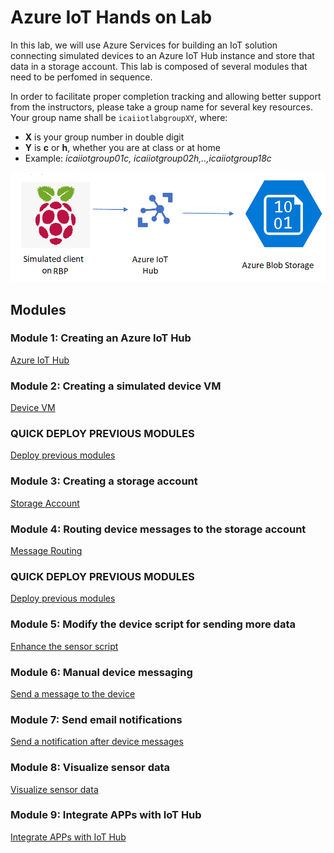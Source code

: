# Azure IoT Hands on Lab
In this lab, we  will use Azure Services for building an IoT solution connecting simulated devices to an Azure IoT Hub instance and store that data in a storage account.
This lab is composed of several modules that need to be perfomed in sequence.

In order to facilitate proper completion tracking and allowing better support from the instructors, please take a group name for several key resources. <br/>
Your group name shall be `icaiiotlabgroupXY`, where:
* **X** is your group number in double digit 
* **Y** is **c** or **h**, whether you are at class or at home 
* Example: *icaiiotgroup01c, icaiiotgroup02h,..,icaiiotgroup18c*

![Lab diagram](images/Lab.png "Header Image")

## Modules

### Module 1: Creating an Azure IoT Hub
[Azure IoT Hub](iothub/README.md)

### Module 2: Creating a simulated device VM
[Device VM](device/README.md)

### QUICK DEPLOY PREVIOUS MODULES
[Deploy previous modules](day0/README.md)

### Module 3: Creating a storage account
[Storage Account](storage/README.md)

### Module 4: Routing device messages to the storage account
[Message Routing](routing/README.md)

### QUICK DEPLOY PREVIOUS MODULES
[Deploy previous modules](day1/README.md)

### Module 5: Modify the device script for sending more data
[Enhance the sensor script](iot-client/README.md)

### Module 6: Manual device messaging
[Send a message to the device](messages/README.md)

### Module 7: Send email notifications
[Send a notification after device messages](notification/README.md)

### Module 8: Visualize sensor data
[Visualize sensor data](visualize/README.md)

### Module 9: Integrate APPs with IoT Hub
[Integrate APPs with IoT Hub](sample-app/)


